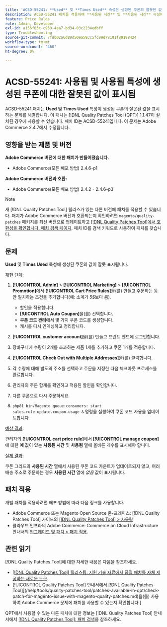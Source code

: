 ```yaml
---
title: 'ACSD-55241: **Used** 및 **Times Used** 속성은 생성된 쿠폰의 잘못된 값을 표시합니다'
description: ACSD-55241 패치를 적용하여 **사용된 시간** 및 **사용된 시간** 속성에 생성된 쿠폰에 대한 잘못된 값이 표시되는 Adobe Commerce 문제를 해결합니다
feature: Price Rules
role: Admin, Developer
exl-id: a156f03c-c939-4ea7-bd34-03c2234edbff
type: Troubleshooting
source-git-commit: 7fdb02a6d89d50ea593c5fd99d78101f89198424
workflow-type: tm+mt
source-wordcount: '460'
ht-degree: 0%

---
```


# ACSD-55241: **사용됨** 및 **사용됨** 특성에 생성된 쿠폰에 대한 잘못된 값이 표시됨

ACSD-55241 패치는 **Used** 및 **Times Used** 특성이 생성된 쿠폰의 잘못된 값을 표시하는 문제를 해결합니다. 이 패치는 [!DNL Quality Patches Tool (QPT)] 1.1.47이 설치된 경우에 사용할 수 있습니다. 패치 ID는 ACSD-55241입니다. 이 문제는 Adobe Commerce 2.4.7에서 수정됩니다.

## 영향을 받는 제품 및 버전

**Adobe Commerce 버전에 대한 패치가 만들어졌습니다.**

* Adobe Commerce(모든 배포 방법) 2.4.6-p1

**Adobe Commerce 버전과 호환:**

* Adobe Commerce(모든 배포 방법) 2.4.2 - 2.4.6-p3

>[!NOTE]
>
>새 [!DNL Quality Patches Tool] 릴리스가 있는 다른 버전에 패치를 적용할 수 있습니다. 패치가 Adobe Commerce 버전과 호환되는지 확인하려면 `magento/quality-patches` 패키지를 최신 버전으로 업데이트하고 [[!DNL Quality Patches Tool]에서 호환성을 확인합니다. 패치 검색 페이지](https://experienceleague.adobe.com/tools/commerce-quality-patches/index.html). 패치 ID를 검색 키워드로 사용하여 패치를 찾습니다.

## 문제

**Used** 및 **Times Used** 특성에 생성된 쿠폰의 값이 잘못 표시됩니다.

<u>재현 단계</u>:

1. **[!UICONTROL Admin]** > **[!UICONTROL Marketing]** > **[!UICONTROL Promotion]**&#x200B;에서 **[!UICONTROL Cart Price Rules]**&#x200B;을(를) 만들고 주문하는 동안 일치하는 조건을 추가합니다(예: 소계가 *5$*&#x200B;보다 큼).

   * 할인을 적용합니다.
   * **[!UICONTROL Auto Coupon]**&#x200B;을(를) 선택합니다.
   * **쿠폰 코드 관리**&#x200B;에서 몇 가지 쿠폰 코드를 생성합니다.
   * 캐시를 다시 인덱싱하고 정리합니다.

1. **[!UICONTROL customer account]**&#x200B;을(를) 만들고 프런트 엔드에 로그인합니다.
1. 장바구니에 수량이 *2*&#x200B;개를 초과하는 제품 1개를 추가하고 쿠폰 1개를 적용합니다.
1. **[!UICONTROL Check Out with Multiple Addresses]**&#x200B;을(를) 클릭합니다.
1. 각 수량에 대해 별도의 주소를 선택하고 주문을 지정한 다음 체크아웃 프로세스를 완료합니다.
1. 관리자의 주문 합계를 확인하고 적용된 할인을 확인합니다.
1. 다른 쿠폰으로 다시 주문하세요.
1. `php81 bin/Magento queue:consumers: start sales.rule.update.coupon.usage &` 명령을 실행하여 쿠폰 코드 사용을 업데이트합니다.

<u>예상 결과</u>:

관리자의 **[!UICONTROL cart price rule]**&#x200B;에서 **[!UICONTROL manage coupon]**&#x200B;에 대한 **예** 값이 있는 **사용된 시간** 및 **사용됨** 열에 올바른 개수를 표시해야 합니다.

<u>실제 결과</u>:

쿠폰 그리드의 **사용된 시간** 열에서 사용된 쿠폰 코드 카운트가 업데이트되지 않고, 여러 배송 주소로 주문하는 경우 **사용된 시간** 열에 *없음* 값이 표시됩니다.

## 패치 적용

개별 패치를 적용하려면 배포 방법에 따라 다음 링크를 사용합니다.

* Adobe Commerce 또는 Magento Open Source 온-프레미스: [!DNL Quality Patches Tool] 가이드의 [[!DNL Quality Patches Tool] > 사용량](/help/tools/quality-patches-tool/usage.md)
* 클라우드 인프라의 Adobe Commerce: Commerce on Cloud Infrastructure 안내서의 [업그레이드 및 패치 > 패치 적용](https://experienceleague.adobe.com/docs/commerce-cloud-service/user-guide/develop/upgrade/apply-patches.html).

## 관련 읽기

[!DNL Quality Patches Tool]에 대한 자세한 내용은 다음을 참조하세요.

* [[!DNL Quality Patches Tool] 릴리스됨: 지원 기술 자료에서 품질 패치를 자체 제공하는 새로운 도구](https://experienceleague.adobe.com/en/docs/commerce-operations/tools/quality-patches-tool/quality-patches-tool-to-self-serve-quality-patches).
* [!UICONTROL Quality Patches Tool] 안내서에서  [!DNL Quality Patches Tool]](/help/tools/quality-patches-tool/patches-available-in-qpt/check-patch-for-magento-issue-with-magento-quality-patches.md)을(를) 사용하여 Adobe Commerce 문제에 패치를 사용할 수 있는지 확인합니다.[


QPT에서 사용할 수 있는 다른 패치에 대한 정보는 [!DNL Quality Patches Tool] 안내서에서 [[!DNL Quality Patches Tool]: 패치 검색](https://experienceleague.adobe.com/tools/commerce-quality-patches/index.html)을 참조하세요.
